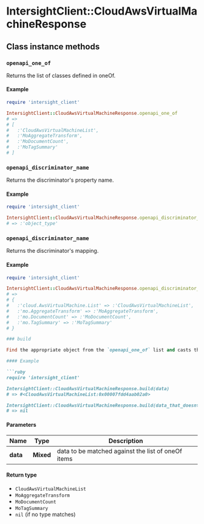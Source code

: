 # IntersightClient::CloudAwsVirtualMachineResponse

## Class instance methods

### `openapi_one_of`

Returns the list of classes defined in oneOf.

#### Example

```ruby
require 'intersight_client'

IntersightClient::CloudAwsVirtualMachineResponse.openapi_one_of
# =>
# [
#   :'CloudAwsVirtualMachineList',
#   :'MoAggregateTransform',
#   :'MoDocumentCount',
#   :'MoTagSummary'
# ]
```

### `openapi_discriminator_name`

Returns the discriminator's property name.

#### Example

```ruby
require 'intersight_client'

IntersightClient::CloudAwsVirtualMachineResponse.openapi_discriminator_name
# => :'object_type'
```

### `openapi_discriminator_name`

Returns the discriminator's mapping.

#### Example

```ruby
require 'intersight_client'

IntersightClient::CloudAwsVirtualMachineResponse.openapi_discriminator_mapping
# =>
# {
#   :'cloud.AwsVirtualMachine.List' => :'CloudAwsVirtualMachineList',
#   :'mo.AggregateTransform' => :'MoAggregateTransform',
#   :'mo.DocumentCount' => :'MoDocumentCount',
#   :'mo.TagSummary' => :'MoTagSummary'
# }

### build

Find the appropriate object from the `openapi_one_of` list and casts the data into it.

#### Example

```ruby
require 'intersight_client'

IntersightClient::CloudAwsVirtualMachineResponse.build(data)
# => #<CloudAwsVirtualMachineList:0x00007fdd4aab02a0>

IntersightClient::CloudAwsVirtualMachineResponse.build(data_that_doesnt_match)
# => nil
```

#### Parameters

| Name | Type | Description |
| ---- | ---- | ----------- |
| **data** | **Mixed** | data to be matched against the list of oneOf items |

#### Return type

- `CloudAwsVirtualMachineList`
- `MoAggregateTransform`
- `MoDocumentCount`
- `MoTagSummary`
- `nil` (if no type matches)

